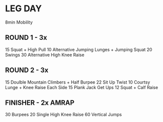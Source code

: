 # LEG DAY

8min    Mobility

## ROUND 1 - 3x

15      Squat + High Pull
10      Alternative Jumping Lunges + Jumping Squat
20      Swings
30      Alternative High Knee Raise

## ROUND 2 - 3x

15      Doulble Mountain Climbers + Half Burpee
22      Sit Up Twist
10      Courtsy Lunge + Knee Raise Each Side
15      Plank Jack Get Ups
12      Squat + Calf Raise

## FINISHER - 2x AMRAP

30      Burpees
20      Single High Knee Raise
60      Vertical Jumps

